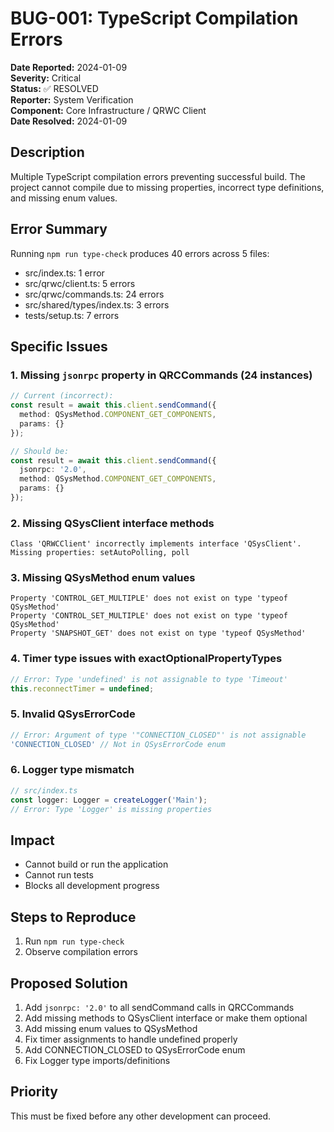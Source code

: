 # BUG-001: TypeScript Compilation Errors

**Date Reported:** 2024-01-09  
**Severity:** Critical  
**Status:** ✅ RESOLVED  
**Reporter:** System Verification  
**Component:** Core Infrastructure / QRWC Client  
**Date Resolved:** 2024-01-09  

## Description
Multiple TypeScript compilation errors preventing successful build. The project cannot compile due to missing properties, incorrect type definitions, and missing enum values.

## Error Summary
Running `npm run type-check` produces 40 errors across 5 files:
- src/index.ts: 1 error
- src/qrwc/client.ts: 5 errors  
- src/qrwc/commands.ts: 24 errors
- src/shared/types/index.ts: 3 errors
- tests/setup.ts: 7 errors

## Specific Issues

### 1. Missing `jsonrpc` property in QRCCommands (24 instances)
```typescript
// Current (incorrect):
const result = await this.client.sendCommand({
  method: QSysMethod.COMPONENT_GET_COMPONENTS,
  params: {}
});

// Should be:
const result = await this.client.sendCommand({
  jsonrpc: '2.0',
  method: QSysMethod.COMPONENT_GET_COMPONENTS,
  params: {}
});
```

### 2. Missing QSysClient interface methods
```
Class 'QRWCClient' incorrectly implements interface 'QSysClient'.
Missing properties: setAutoPolling, poll
```

### 3. Missing QSysMethod enum values
```
Property 'CONTROL_GET_MULTIPLE' does not exist on type 'typeof QSysMethod'
Property 'CONTROL_SET_MULTIPLE' does not exist on type 'typeof QSysMethod'
Property 'SNAPSHOT_GET' does not exist on type 'typeof QSysMethod'
```

### 4. Timer type issues with exactOptionalPropertyTypes
```typescript
// Error: Type 'undefined' is not assignable to type 'Timeout'
this.reconnectTimer = undefined;
```

### 5. Invalid QSysErrorCode
```typescript
// Error: Argument of type '"CONNECTION_CLOSED"' is not assignable
'CONNECTION_CLOSED' // Not in QSysErrorCode enum
```

### 6. Logger type mismatch
```typescript
// src/index.ts
const logger: Logger = createLogger('Main');
// Error: Type 'Logger' is missing properties
```

## Impact
- Cannot build or run the application
- Cannot run tests
- Blocks all development progress

## Steps to Reproduce
1. Run `npm run type-check`
2. Observe compilation errors

## Proposed Solution
1. Add `jsonrpc: '2.0'` to all sendCommand calls in QRCCommands
2. Add missing methods to QSysClient interface or make them optional
3. Add missing enum values to QSysMethod
4. Fix timer assignments to handle undefined properly
5. Add CONNECTION_CLOSED to QSysErrorCode enum
6. Fix Logger type imports/definitions

## Priority
This must be fixed before any other development can proceed. 